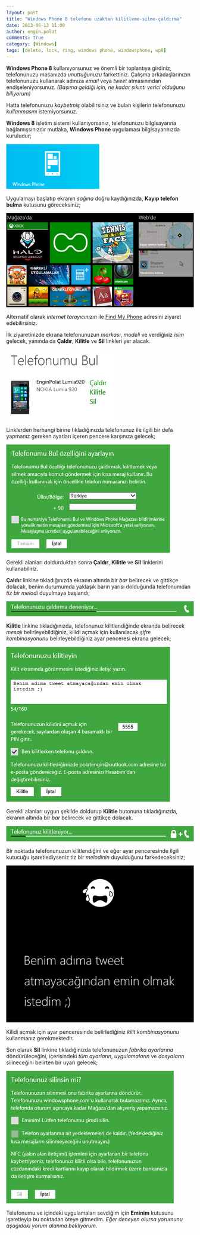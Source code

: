 ```yaml
---
layout: post
title: "Windows Phone 8 telefonu uzaktan kilitleme-silme-çaldırma"
date: 2013-06-13 11:00
author: engin.polat
comments: true
category: [Windows]
tags: [delete, lock, ring, windows phone, windowsphone, wp8]
---
```

**Windows Phone 8** kullanıyorsunuz ve önemli bir toplantıya girdiniz, telefonunuzu masanızda *unuttuğunuzu* farkettiniz. Çalışma arkadaşlarınızın telefonunuzu kullanarak adınıza *email* veya *tweet* atmasınından endişeleniyorsunuz. *(Başıma geldiği için, ne kadar sıkıntı verici olduğunu biliyorum)*

Hatta telefonunuzu *kaybetmiş* olabilirsiniz ve bulan kişilerin telefonunuzu *kullanmasını* istemiyorsunuz.

**Windows 8** işletim sistemi kullanıyorsanız, telefonunuzu bilgisayarına bağlamışsınızdır mutlaka, **Windows Phone** uygulaması bilgisayarınızda kuruludur;

![](/assets/uploads/2013/06/WP8-Lock-1.png)

Uygulamayı başlatıp ekranın *sağına* doğru kaydığınızda, **Kayıp telefon bulma** kutusunu göreceksiniz;

![](/assets/uploads/2013/06/WP8-Lock-2.png)

Alternatif olarak *internet tarayıcınızın* ile <a href="https://www.windowsphone.com/en-us/my/find" title="Find My Phone" target="_blank" rel="noopener">Find My Phone</a> adresini ziyaret edebilirsiniz.

İlk ziyaretinizde ekrana telefonunuzun *markası*, *modeli* ve verdiğiniz *isim* gelecek, yanında da **Çaldır**, **Kilitle** ve **Sil** linkleri yer alacak.

![](/assets/uploads/2013/06/WP8-Lock-3.png)

Linklerden herhangi birine tıkladığınızda telefonunuz ile ilgili bir defa yapmanız gereken ayarları içeren pencere karşınıza gelecek;

![](/assets/uploads/2013/06/WP8-Lock-4.png)

Gerekli alanları doldurduktan sonra **Çaldır**, **Kilitle** ve **Sil** linklerini kullanabiliriz.

**Çaldır** linkine tıkladığınızda ekranın altında bir *bar* belirecek ve gittikçe dolacak, benim durumumda yaklaşık barın yarısı dolduğunda telefonumdan *tiz bir melodi* duyulmaya başlandı;

![](/assets/uploads/2013/06/WP8-Lock-5.png)

**Kilitle** linkine tıkladığınızda, telefonunuz kilitlendiğinde ekranda belirecek *mesajı* belirleyebildiğiniz, kilidi açmak için kullanılacak *şifre kombinasyonunu* belirleyebildiğiniz ayar penceresi ekrana gelecek;

![](/assets/uploads/2013/06/WP8-Lock-6.png)

Gerekli alanları uygun şekilde doldurup **Kilitle** butonuna tıkladığınızda, ekranın altında bir *bar* belirecek ve gittikçe dolacak.

![](/assets/uploads/2013/06/WP8-Lock-7.png)

Bir noktada telefonunuzun kilitlendiğini ve eğer ayar penceresinde ilgili kutucuğu işaretlediyseniz tiz bir *melodinin* duyulduğunu farkedeceksiniz;

![](/assets/uploads/2013/06/WP8-Lock-8.png)

Kilidi açmak için ayar penceresinde belirlediğiniz *kilit kombinasyonunu* kullanmanız gerekmektedir.

Son olarak **Sil** linkine tıkladığınızda telefonunuzun *fabrika ayarlarına* döndürüleceğini, içerisindeki *tüm ayarların*, *uygulamaların* ve *dosyaların* silineceğini belirten bir uyarı gelecek;

![](/assets/uploads/2013/06/WP8-Lock-9.png)

Telefonumu ve içindeki uygulamaları sevdiğim için **Eminim** kutusunu işaretleyip bu noktadan öteye gitmedim. *Eğer deneyen olursa yorumunu aşağıdaki yorum alanına bekliyorum.*

